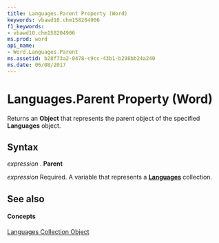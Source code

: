```yaml
---
title: Languages.Parent Property (Word)
keywords: vbawd10.chm158204906
f1_keywords:
- vbawd10.chm158204906
ms.prod: word
api_name:
- Word.Languages.Parent
ms.assetid: b28f73a2-0478-c9cc-43b1-b298bb24a240
ms.date: 06/08/2017
---
```



# Languages.Parent Property (Word)

Returns an  **Object** that represents the parent object of the specified **Languages** object.


## Syntax

 _expression_ . **Parent**

 _expression_ Required. A variable that represents a **[Languages](Word.languages.md)** collection.


## See also


#### Concepts


[Languages Collection Object](Word.languages.md)

